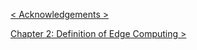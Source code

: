 [< Acknowledgements >](00_Acknowledgements.md)

[Chapter 2: Definition of Edge Computing >](02_Definition_of_Edge_Computing.md)